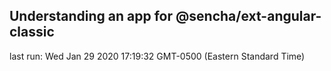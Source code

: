 ## Understanding an app for @sencha/ext-angular-classic

last run: Wed Jan 29 2020 17:19:32 GMT-0500 (Eastern Standard Time)

